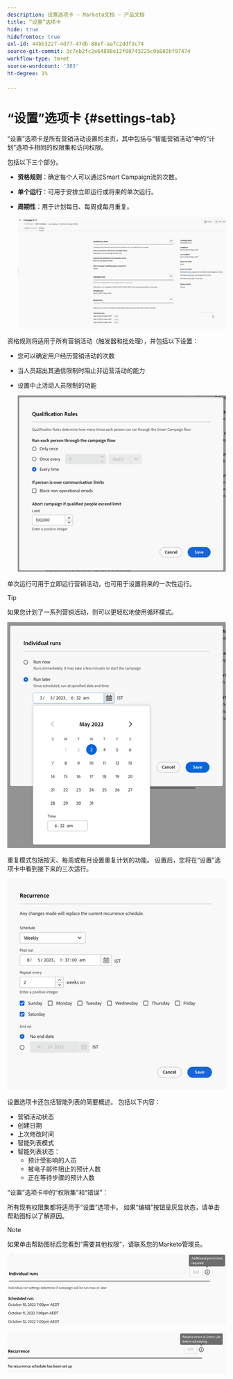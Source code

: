 ```yaml
---
description: 设置选项卡 — Marketo文档 — 产品文档
title: “设置”选项卡
hide: true
hidefromtoc: true
exl-id: 44bb3227-4d77-47db-88ef-aafc2ddf3c74
source-git-commit: 3c7eb2fc2e64898e12f08743225c0b802bf97474
workflow-type: tm+mt
source-wordcount: '303'
ht-degree: 1%

---
```


# “设置”选项卡 {#settings-tab}

“设置”选项卡是所有营销活动设置的主页，其中包括与“智能营销活动”中的“计划”选项卡相同的权限集和访问权限。

包括以下三个部分。

* **资格规则**：确定每个人可以通过Smart Campaign流的次数。

* **单个运行**：可用于安排立即运行或将来的单次运行。

* **周期性**：用于计划每日、每周或每月重复。

  ![](assets/settings-tab-1.png)

资格规则将适用于所有营销活动（触发器和批处理），并包括以下设置：

* 您可以确定用户经历营销活动的次数
* 当人员超出其通信限制时阻止非运营活动的能力
* 设置中止活动人员限制的功能

  ![](assets/settings-tab-2.png)

单次运行可用于立即运行营销活动，也可用于设置将来的一次性运行。

>[!TIP]
>
>如果您计划了一系列营销活动，则可以更轻松地使用循环模式。

![](assets/settings-tab-3.png)

重复模式包括按天、每周或每月设置重复计划的功能。 设置后，您将在“设置”选项卡中看到接下来的三次运行。

![](assets/settings-tab-4.png)

设置选项卡还包括智能列表的简要概述。 包括以下内容：

* 营销活动状态
* 创建日期
* 上次修改时间
* 智能列表模式
* 智能列表状态：
   * 预计受影响的人员
   * 被电子邮件阻止的预计人数
   * 正在等待步骤的预计人数

“设置”选项卡中的“权限集”和“错误”：

所有现有权限集都将适用于“设置”选项卡。 如果“编辑”按钮呈灰显状态，请单击帮助图标以了解原因。

>[!NOTE]
>
>如果单击帮助图标后您看到“需要其他权限”，请联系您的Marketo管理员。

![](assets/settings-tab-5.png)

![](assets/settings-tab-6.png)
